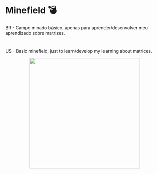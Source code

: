 # Minefield 💣

BR - Campo minado básico, apenas para aprender/desenvolver meu aprendizado sobre matrizes. 

# 

US - Basic minefield, just to learn/develop my learning about matrices. 

<div align="center">
  <img align="center" src="https://files09.oaiusercontent.com/file-BLUt5VbsszTd6xR1CkjVtf?se=2025-07-08T19%3A32%3A24Z&sp=r&sv=2024-08-04&sr=b&rscc=max-age%3D299%2C%20immutable%2C%20private&rscd=attachment%3B%20filename%3D5863e1ab-b2d7-4fe1-9359-9327f6a512d0.jpg&sig=Kuirz3F6QlzRZFtAl8bGQGr1c8qyrJVaYhEAm4d5Wzw%3D" width="350"/>
</div>
